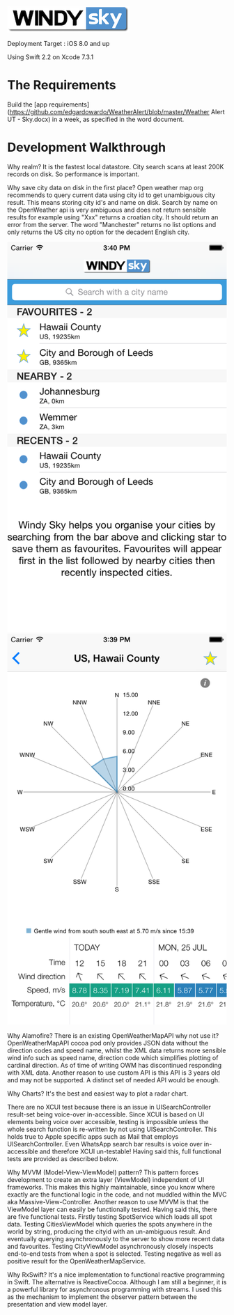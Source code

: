 ![alt tag](https://raw.githubusercontent.com/edgardowardo/WindySky/master/icons/windy_sky%40launch.png)

Deployment Target : iOS 8.0 and up

Using Swift 2.2 on Xcode 7.3.1

# The Requirements

Build the [app requirements](https://github.com/edgardowardo/WeatherAlert/blob/master/Weather Alert UT - Sky.docx) in a week, as specified in the word document.

# Development Walkthrough 

Why realm? It is the fastest local datastore. City search scans at least 200K records on disk. So performance is important.

Why save city data on disk in the first place? Open weather map org recommends to query current data using city id to get unambiguous city result. This means storing city id's and name on disk. Search by name on the OpenWeather api is very ambiguous and does not return sensible results for example using "Xxx" returns a croatian city. It should return an error from the server. The word "Manchester" returns no list options and only returns the US city no option for the decadent English city.

![alt tag](https://raw.githubusercontent.com/edgardowardo/WindySky/master/icons/a.png) ![alt tag](https://raw.githubusercontent.com/edgardowardo/WindySky/master/icons/b.png) 

Why Alamofire? There is an existing OpenWeatherMapAPI why not use it?  OpenWeatherMapAPI cocoa pod only provides JSON data without the direction codes and speed name, whilst the XML data returns more sensible wind info such as speed name, direction code which simplifies plotting of cardinal direction. As of time of writing OWM has discontinued responding with XML data. Another reason to use custom API is this API is 3 years old and may not be supported. A distinct set of needed API would be enough.

Why Charts? It's the best and easiest way to plot a radar chart.

There are no XCUI test because there is an issue in UISearchController result-set being voice-over in-accessible. Since XCUI is based on UI elements being voice over accessible, testing is impossible unless the whole search function is re-written by not using UISearchController. This holds true to Apple specific apps such as Mail that employs UISearchController. Even WhatsApp search bar results is voice over in-accessible and therefore XCUI un-testable! Having said this, full functional tests are provided as described below.

Why MVVM (Model-View-ViewModel) pattern? This pattern forces development to create an extra layer (ViewModel) independent of UI frameworks. This makes this highly maintainable, since you know where exactly are the functional logic in the code, and not muddled within the MVC aka Massive-View-Controller. Another reason to use MVVM is that the ViewModel layer can easily be functionally tested. Having said this, there are five functional tests. Firstly testing SpotService which loads all spot data. Testing CitiesViewModel which queries the spots anywhere in the world by string, producing the cityid with an un-ambiguous result. And eventually querying asynchronously to the server to show more recent data and favourites. Testing CityViewModel asynchronously closely inspects end-to-end tests from when a spot is selected. Testing negative as well as positive result for the OpenWeatherMapService.

Why RxSwift? It's a nice implementation to functional reactive programming in Swift. The alternative is ReactiveCocoa. Although I am still a beginner, it is a powerful library for asynchronous programming with streams. I used this as the mechanism to implement the observer pattern between the presentation and view model layer. 
